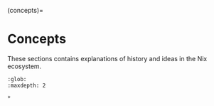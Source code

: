 (concepts)=
# Concepts

These sections contains explanations of history and ideas in the Nix ecosystem.

```{toctree}
:glob:
:maxdepth: 2

*
```
